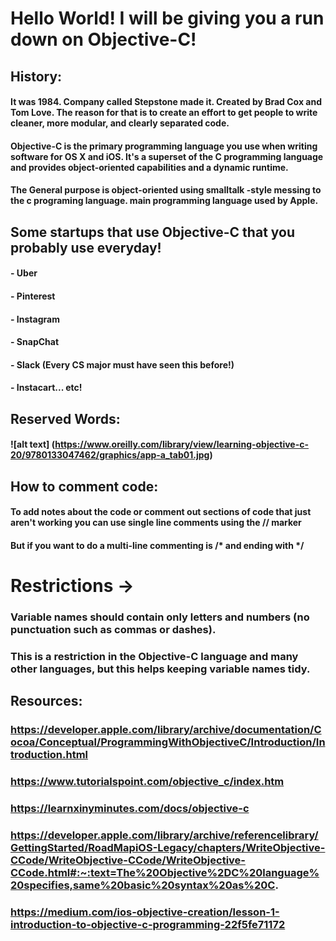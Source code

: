 # Hello World! I will be giving you a run down on Objective-C!


## History:
#### It was 1984. Company called Stepstone made it. Created by Brad Cox and Tom Love. The reason for that is to create an effort to get people to write cleaner, more modular, and clearly separated code. 
#### Objective-C is the primary programming language you use when writing software for OS X and iOS. It's a superset of the C programming language and provides object-oriented capabilities and a dynamic runtime.

####  The General purpose is object-oriented using smalltalk -style messing to the c programing language. main programming language used by Apple.


## Some startups that use Objective-C that you probably use everyday!
#### - Uber
#### - Pinterest
#### - Instagram
#### - SnapChat
#### - Slack (Every CS major must have seen this before!)
#### - Instacart... etc!

## Reserved Words: 
#### ![alt text] (https://www.oreilly.com/library/view/learning-objective-c-20/9780133047462/graphics/app-a_tab01.jpg)

## How to comment code:
#### To add notes about the code or comment out sections of code that just aren't working you can use single line comments using the // marker
#### But if you want to do a multi-line commenting is /* and ending with */


# Restrictions ->
### Variable names should contain only letters and numbers (no punctuation such as commas or dashes). 
### This is a restriction in the Objective-C language and many other languages, but this helps keeping variable names tidy.

##  Resources:  

###  https://developer.apple.com/library/archive/documentation/Cocoa/Conceptual/ProgrammingWithObjectiveC/Introduction/Introduction.html
###  https://www.tutorialspoint.com/objective_c/index.htm
###  https://learnxinyminutes.com/docs/objective-c
###  https://developer.apple.com/library/archive/referencelibrary/GettingStarted/RoadMapiOS-Legacy/chapters/WriteObjective-CCode/WriteObjective-CCode/WriteObjective-CCode.html#:~:text=The%20Objective%2DC%20language%20specifies,same%20basic%20syntax%20as%20C.
###  https://medium.com/ios-objective-creation/lesson-1-introduction-to-objective-c-programming-22f5fe71172

 						





 		
